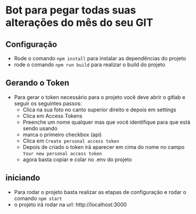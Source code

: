 # Bot para pegar todas suas alterações do mês do seu GIT

## Configuração
- Rode o comando `npm install` para instalar as dependências do projeto
- rode o comando `npm run build` para realizar o build do projeto

## Gerando o Token
- Para gerar o token necessário para o projeto você deve abrir o gitlab e seguir os seguintes passos:
  - Clica na sua foto no canto superior direito e depois em settings
  - Clica em Access Tokens
  - Preenche um nome qualquer mas que você identifique para que está sendo usando
  - marca o primeiro checkbox (api)
  - Clica em `Create personal access token`
  - Depois de criado o token irá aparecer em cima do nome no campo `Your new personal access token`
  - agora basta copiar e colar no .env do projeto

## iniciando
- Para rodar o projeto basta realizar as etapas de configuração e rodar o comando `npm start`
- o projeto irá rodar na url: http://localhost:3000
